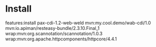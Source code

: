 # Install

features:install pax-cdi-1.2-web-weld
mvn:my.cool.demo/wab-cdi/1.0
mvn:io.apiman/resteasy-bundle/2.3.10.Final_1
wrap:mvn:org.scannotation/scannotation/1.0.3
wrap:mvn:org.apache.httpcomponents/httpcore/4.4.1
